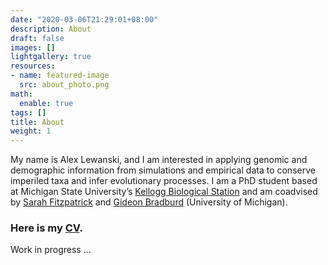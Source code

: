 ```yaml
---
date: "2020-03-06T21:29:01+08:00"
description: About
draft: false
images: []
lightgallery: true
resources:
- name: featured-image
  src: about_photo.png
math:
  enable: true
tags: []
title: About
weight: 1
---
```


My name is Alex Lewanski, and I am interested in applying genomic and demographic information from simulations and empirical data to conserve imperiled taxa and infer evolutionary processes. I am a PhD student based at Michigan State University’s [Kellogg Biological Station](https://www.kbs.msu.edu) and am coadvised by [Sarah Fitzpatrick](http://swfitz.com) and [Gideon Bradburd](http://www.genescape.org) (University of Michigan).

### Here is my [CV](cv.pdf).

Work in progress ...

